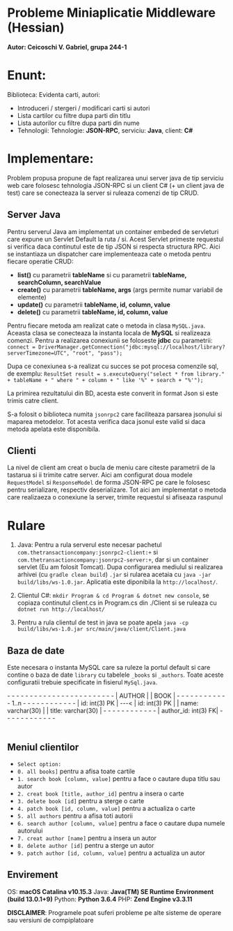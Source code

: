 # Probleme Miniaplicatie Middleware (Hessian)

**Autor: Ceicoschi V. Gabriel, grupa 244-1**

# Enunt:

Biblioteca: Evidenta carti, autori:

-   Introduceri / stergeri / modificari carti si autori
-   Lista cartilor cu filtre dupa parti din titlu
-   Lista autorilor cu filtre dupa parti din nume
-   Tehnologii: Tehnologie: **JSON-RPC**, serviciu: **Java**, client: **C#**

# Implementare:

Problem propusa propune de fapt realizarea unui server java de tip serviciu web care folosesc tehnologia JSON-RPC si un client C# (+ un client java de test) care se conecteaza la server si ruleaza comenzi de tip CRUD.

## Server Java

Pentru serverul Java am implementat un container embeded de servleturi care expune un Servlet Default la ruta / si. Acest Servlet primeste requestul si verifica daca continutul este de tip JSON si respecta structura RPC.
Aici se instantiaza un dispatcher care implementeaza cate o metoda pentru fiecare operatie CRUD:

-   **list()** cu parametrii **tableName** si cu parametrii **tableName, searchColumn, searchValue**
-   **create()** cu parametrii **tableName, args** (args permite numar variabil de elemente)
-   **update()** cu parametrii **tableName, id, column, value**
-   **delete()** cu parametrii **tableName, id, column, value**

Pentru fiecare metoda am realizat cate o metoda in clasa `MySQL.java`. Aceasta clasa se conecteaza la instanta locala de **MySQL** si realizeaza comenzi. Pentru a realizarea conexiunii se foloseste **jdbc** cu parametrii:
`connect = DriverManager.getConnection("jdbc:mysql://localhost/library?serverTimezone=UTC", "root", "pass");`

Dupa ce conexiunea s-a realizat cu succes se pot procesa comenzile sql, de exemplu:
`ResultSet result = s.executeQuery("select * from library." + tableName + " where " + column + " like '%" + search + "%'");`

La primirea rezultatului din BD, acesta este converit in format Json si este trimis catre client.

S-a folosit o biblioteca numita `jsonrpc2` care faciliteaza parsarea jsonului si maparea metodelor. Tot acesta verifica daca jsonul este valid si daca metoda apelata este disponibila.

## Clienti

La nivel de client am creat o bucla de meniu care citeste parametrii de la tastarua si ii trimite catre server.
Aici am configurat doua modele `RequestModel` si `ResponseModel` de forma JSON-RPC pe care le folosesc pentru serializare, respectiv deserializare.
Tot aici am implementat o metoda care realizaeza o conexiune la server, trimite requestul si afiseaza raspunul

# Rulare

1. Java: Pentru a rula serverul este necesar pachetul `com.thetransactioncompany:jsonrpc2-client:+` si `com.thetransactioncompany:jsonrpc2-server:+`, dar si un container servlet (Eu am folosit Tomcat). Dupa configurarea mediulul si realizarea arhivei (cu `gradle clean build`) `.jar` si rularea acetaia cu `java -jar build/libs/ws-1.0.jar`. Aplicatia este diponibila la `http://localhost/`.

2. Clientul C#: `mkdir Program & cd Program & dotnet new console`, se copiaza continutul client.cs in Program.cs din ./Client si se ruleaza cu `dotnet run http://localhost/`

3. Pentru a rula clientul de test in java se poate apela `java -cp build/libs/ws-1.0.jar src/main/java/client/Client.java`

## Baza de date

Este necesara o instanta MySQL care sa ruleze la portul default si care contine o baza de date `library` cu tabelele `_books` si `_authors`. Toate aceste configuratii trebuie specificate in fisierul `MySql.java`.

<table>
- - - - - - - - - - - -      - - - - - - - - - - - -
| AUTHOR              |      | BOOK                |
- - - - - - - - - - - - 1..n - - - - - - - - - - - -
| id: int(3) PK       | ---< | id: int(3) PK       |
| name: varchar(30)   |      | title: varchar(30)  |
- - - - - - - - - - - -      | author_id: int(3) FK|
                             - - - - - - - - - - - -
</table>

## Meniul clientilor

-   `Select option:`
-   `0. all books]` pentru a afisa toate cartile
-   `1. search book [column, value]` pentru a face o cautare dupa titlu sau autor
-   `2. creat book [title, author_id]` pentru a insera o carte
-   `3. delete book [id]` pentru a sterge o carte
-   `4. patch book [id, column, value]` pentru a actualiza o carte
-   `5. all authors` pentru a afisa toti autorii
-   `6. search author [column, value]` pentru a face o cautare dupa numele autorului
-   `7. creat author [name]` pentru a insera un autor
-   `8. delete author [id]` pentru a sterge un autor
-   `9. patch author [id, column, value]` pentru a actualiza un autor

## Envirement

OS: **macOS Catalina v10.15.3**
Java: **Java(TM) SE Runtime Environment (build 13.0.1+9)**
Python: **Python 3.6.4**
PHP: **Zend Engine v3.3.11**

**DISCLAIMER**: Programele poat suferi probleme pe alte sisteme de operare sau versiuni de compiplatoare
